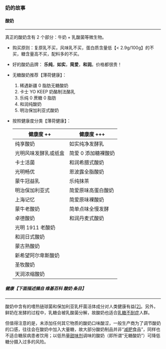 ### 奶的故事



#### 酸奶

---

真正的酸奶含有 2 个部分：牛奶 + 乳酸菌等微生物。

- 购买原则：复原乳不买，风味乳不买，蛋白质含量低【< 2.9g/100g】的不买，糖含量高不买，配料多的不买。

- 好的酸奶品牌： **乐纯**，**如实**，**简爱**，**和润**。价格都很贵！

- 无糖酸奶推荐【薄荷健康】： 

  1. 稀遇新疆 0 脂肪无糖酸奶
  2. 卡士 YO KEEP 奶酪制法酪乳
  3. 乐纯 0 蔗糖 0 脂肪
  4. 和润纯酸奶
  5. 明治保加利亚式酸奶

- 按照健康度分类【薄荷健康】：

  | 健康度 ++            | 健康度 +++          |
  | -------------------- | ------------------- |
  | 纯享酸奶             | 如实纯净发酵乳      |
  | 光明风味发酵乳或纸盒 | 简爱 0 添加糖裸酸奶 |
  | 卡士活菌             | 和润希腊式酸奶      |
  | 光明畅优             | 恩波露全脂酸奶      |
  | 蒙牛冠益乳           | 乐纯抹茶            |
  | 明治保加利亚式       | 简爱原味高蛋白酸奶  |
  | 上海记忆             | 简爱原味裸酸奶      |
  | 蒙牛老酸奶           | 简单点味全慢发酵    |
  | 卓德酸奶             | 和润丹麦式酸奶      |
  | 光明 1911 老酸奶     |                     |
  | 和润日式酸奶         |                     |
  | 蒙古熟酸奶           |                     |
  | 新希望阿尔卑斯酸奶   |                     |
  | 圣牧酸奶             |                     |
  | 天润浓缩酸奶         |                     |

  



##### 健康【下面描述摘自 维基百科 酸奶 条目】

---

酸奶中含有的嗜热链球菌和保加利亚乳杆菌活体成分对人类健康有益[[2\]](https://zh.wikipedia.org/wiki/酸奶#cite_note-2)。另外，鲜奶在发酵的过程中，乳糖会被乳酸菌分解，故酸奶也适合[乳糖不耐症](https://zh.wikipedia.org/wiki/乳糖不耐症)人群。

但值得注意的是，未添加任何其它物质的酸奶口味酸涩，一般生产商为了调节酸奶的口感，往往会在酸奶中加入大量糖，故大部分酸奶制品并非“[减肥](https://zh.wikipedia.org/wiki/减肥)食品”，同样也不适合糖尿病患者饮用；以低热量[甜味剂](https://zh.wikipedia.org/wiki/甜味剂)调味的酸奶（即所谓“无糖酸奶”）可降低糖分摄入过多的风险。

